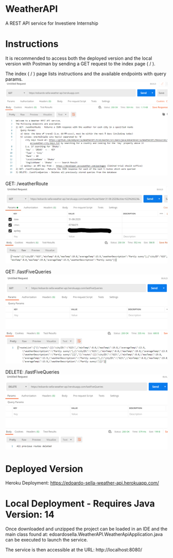 # WeatherAPI
A REST API service for Investiere Internship

# Instructions

It is recommended to access both the deployed version and the local version with Postman by sending a GET request to the index page ( / ).

The index ( / ) page lists instructions and the available endpoints with query params.
![alt text](https://github.com/eddysella/WeatherAPI/blob/master/readmeImages/indexSample.png?raw=true)

GET: /weatherRoute
![alt text](https://github.com/eddysella/WeatherAPI/blob/master/readmeImages/GETweatherRouteSample.jpg?raw=true)

GET: /lastFiveQueries
![alt text](https://github.com/eddysella/WeatherAPI/blob/master/readmeImages/GETLastFiveQueriesSample.png?raw=true)

DELETE: /lastFiveQueries
![alt text](https://github.com/eddysella/WeatherAPI/blob/master/readmeImages/DELETELastFiveQueriesSample.png?raw=true)

# Deployed Version

Heroku Deployment: https://edoardo-sella-weather-api.herokuapp.com/

# Local Deployment - Requires Java Version: 14

Once downloaded and unzipped the project can be loaded in an IDE and the main class found at: edoardosella.WeatherAPI.WeatherApiApplication.java can be executed to launch the service.

The service is then accessible at the URL: http://localhost:8080/

